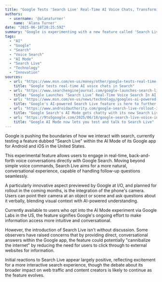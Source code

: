 ```yaml
---
title: "Google Tests 'Search Live' Real-Time AI Voice Chats, Transforming Search Interaction"
authors:
  - username: '@alanaturner'
    name: 'Alana Turner'
date: "2025-06-18T20:25:59Z"
summary: "Google is experimenting with a new feature called 'Search Live' in its mobile app, allowing users to have real-time, conversational AI voice chats with Search, including the ability to ask questions about what's in front of their camera. While offering a more natural way to interact, the feature sparks debate about its potential impact on web traffic."
tags:
  - "AI"
  - "Google"
  - "Search"
  - "Voice Search"
  - "AI Mode"
  - "Search Live"
  - "Technology"
  - "Innovation"
sources:
  - url: "https://www.msn.com/en-us/money/other/google-tests-real-time-ai-voice-chats-in-search/ar-AA1GYlWr"
    title: "Google tests real-time AI voice chats in Search"
  - url: "https://www.searchenginejournal.com/google-launches-search-live-real-time-voice-search-in-ai-mode/549298/"
    title: "Google Launches ‘Search Live’ Real-Time Voice Search In AI Mode"
  - url: "https://www.msn.com/en-us/news/technology/googles-ai-powered-search-live-feature-is-here-to-further-cannibalize-the-internet/ar-AA1GYnQ3"
    title: "Google's AI-powered Search Live feature is here to further cannibalize the internet"
  - url: "https://www.androidauthority.com/google-search-live-rollout-3568627/"
    title: "Google Search's AI Mode gets chatty with its new Search Live feature"
  - url: "https://9to5google.com/2025/06/18/google-search-live-voice-input/"
    title: "Google AI Mode now lets you test and talk to Search Live"
---
```


Google is pushing the boundaries of how we interact with search, currently testing a feature dubbed "Search Live" within the AI Mode of its Google app for Android and iOS in the United States.

This experimental feature allows users to engage in real-time, back-and-forth voice conversations directly with Google Search. Moving beyond simple voice commands, Search Live aims for a more natural, conversational experience, capable of handling follow-up questions seamlessly.

A particularly innovative aspect previewed by Google at I/O, and planned for rollout in the coming months, is the integration of the phone's camera. Users can point their camera at an object or scene and ask questions about it verbally, blending visual context with AI-powered understanding.

Currently available to users who opt into the AI Mode experiment via Google Labs in the US, the feature signifies Google's ongoing effort to make information access more intuitive and conversational.

However, the introduction of Search Live isn't without discussion. Some observers have raised concerns that by providing direct, conversational answers within the Google app, the feature could potentially "cannibalize the internet" by reducing the need for users to click through to external websites for information.

Initial reactions to Search Live appear largely positive, reflecting excitement for a more interactive search experience, though the debate about its broader impact on web traffic and content creators is likely to continue as the feature evolves.
